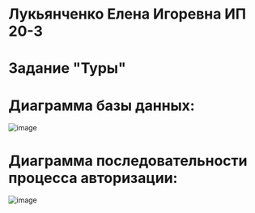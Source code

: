 # Лукьянченко Елена Игоревна ИП 20-3
# Задание "Туры" 
# Диаграмма базы данных:
![image](https://github.com/Shamhazai/Tours_BD/assets/106805767/c2261af7-ab5c-4384-afab-ec932598dcfa)
# Диаграмма последовательности процесса авторизации:
![image](https://github.com/flagellavit/ToursProject/assets/106932176/e0829c94-27bc-4bc9-a991-fa81edec6d70)
